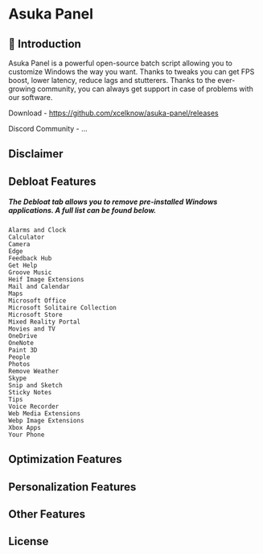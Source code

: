 # Asuka Panel
## 🔨 Introduction
Asuka Panel is a powerful open-source batch script allowing you to customize Windows the way you want. Thanks to tweaks you can get FPS boost, lower latency, reduce lags and stutterers.
Thanks to the ever-growing community, you can always get support in case of problems with our software.

Download - https://github.com/xcelknow/asuka-panel/releases

Discord Community - ...

## Disclaimer

## Debloat Features
##### The Debloat tab allows you to remove pre-installed Windows applications. A full list can be found below.
```
Alarms and Clock
Calculator
Camera
Edge
Feedback Hub
Get Help
Groove Music
Heif Image Extensions
Mail and Calendar
Maps
Microsoft Office
Microsoft Solitaire Collection
Microsoft Store
Mixed Reality Portal
Movies and TV
OneDrive
OneNote
Paint 3D
People
Photos
Remove Weather
Skype
Snip and Sketch
Sticky Notes
Tips
Voice Recorder
Web Media Extensions
Webp Image Extensions
Xbox Apps
Your Phone
```

## Optimization Features

## Personalization Features 

## Other Features

## License

